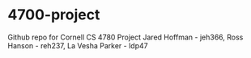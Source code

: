 4700-project
============

Github repo for Cornell CS 4780 Project
Jared Hoffman - jeh366, Ross Hanson - reh237, La Vesha Parker - ldp47